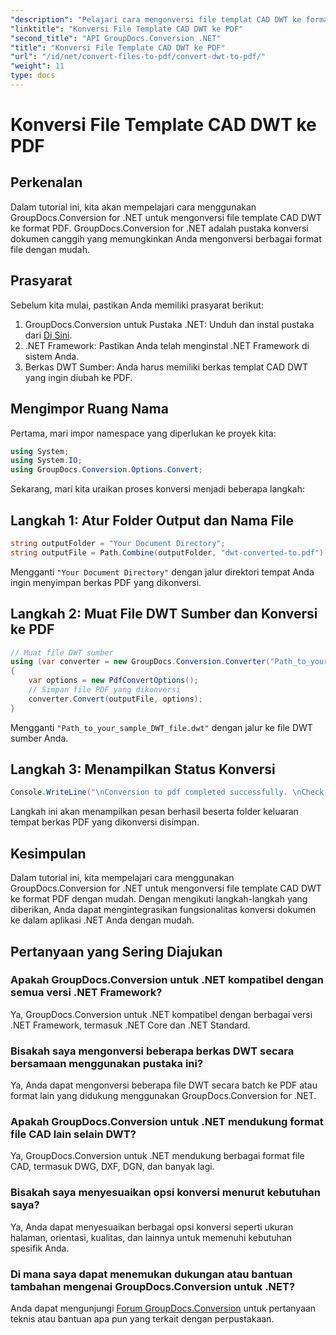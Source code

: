 ```yaml
---
"description": "Pelajari cara mengonversi file templat CAD DWT ke format PDF dengan mudah menggunakan GroupDocs.Conversion for .NET."
"linktitle": "Konversi File Template CAD DWT ke PDF"
"second_title": "API GroupDocs.Conversion .NET"
"title": "Konversi File Template CAD DWT ke PDF"
"url": "/id/net/convert-files-to-pdf/convert-dwt-to-pdf/"
"weight": 11
type: docs
---
```

# Konversi File Template CAD DWT ke PDF

## Perkenalan
Dalam tutorial ini, kita akan mempelajari cara menggunakan GroupDocs.Conversion for .NET untuk mengonversi file template CAD DWT ke format PDF. GroupDocs.Conversion for .NET adalah pustaka konversi dokumen canggih yang memungkinkan Anda mengonversi berbagai format file dengan mudah.
## Prasyarat
Sebelum kita mulai, pastikan Anda memiliki prasyarat berikut:
1. GroupDocs.Conversion untuk Pustaka .NET: Unduh dan instal pustaka dari [Di Sini](https://releases.groupdocs.com/conversion/net/).
2. .NET Framework: Pastikan Anda telah menginstal .NET Framework di sistem Anda.
3. Berkas DWT Sumber: Anda harus memiliki berkas templat CAD DWT yang ingin diubah ke PDF.

## Mengimpor Ruang Nama
Pertama, mari impor namespace yang diperlukan ke proyek kita:
```csharp
using System;
using System.IO;
using GroupDocs.Conversion.Options.Convert;
```
Sekarang, mari kita uraikan proses konversi menjadi beberapa langkah:
## Langkah 1: Atur Folder Output dan Nama File
```csharp
string outputFolder = "Your Document Directory";
string outputFile = Path.Combine(outputFolder, "dwt-converted-to.pdf");
```
Mengganti `"Your Document Directory"` dengan jalur direktori tempat Anda ingin menyimpan berkas PDF yang dikonversi.
## Langkah 2: Muat File DWT Sumber dan Konversi ke PDF
```csharp
// Muat file DWT sumber
using (var converter = new GroupDocs.Conversion.Converter("Path_to_your_sample_DWT_file.dwt"))
{
    var options = new PdfConvertOptions();
    // Simpan file PDF yang dikonversi
    converter.Convert(outputFile, options);
}
```
Mengganti `"Path_to_your_sample_DWT_file.dwt"` dengan jalur ke file DWT sumber Anda.
## Langkah 3: Menampilkan Status Konversi
```csharp
Console.WriteLine("\nConversion to pdf completed successfully. \nCheck output in {0}", outputFolder);
```
Langkah ini akan menampilkan pesan berhasil beserta folder keluaran tempat berkas PDF yang dikonversi disimpan.

## Kesimpulan
Dalam tutorial ini, kita mempelajari cara menggunakan GroupDocs.Conversion for .NET untuk mengonversi file template CAD DWT ke format PDF dengan mudah. Dengan mengikuti langkah-langkah yang diberikan, Anda dapat mengintegrasikan fungsionalitas konversi dokumen ke dalam aplikasi .NET Anda dengan mudah.
## Pertanyaan yang Sering Diajukan
### Apakah GroupDocs.Conversion untuk .NET kompatibel dengan semua versi .NET Framework?
Ya, GroupDocs.Conversion untuk .NET kompatibel dengan berbagai versi .NET Framework, termasuk .NET Core dan .NET Standard.
### Bisakah saya mengonversi beberapa berkas DWT secara bersamaan menggunakan pustaka ini?
Ya, Anda dapat mengonversi beberapa file DWT secara batch ke PDF atau format lain yang didukung menggunakan GroupDocs.Conversion for .NET.
### Apakah GroupDocs.Conversion untuk .NET mendukung format file CAD lain selain DWT?
Ya, GroupDocs.Conversion untuk .NET mendukung berbagai format file CAD, termasuk DWG, DXF, DGN, dan banyak lagi.
### Bisakah saya menyesuaikan opsi konversi menurut kebutuhan saya?
Ya, Anda dapat menyesuaikan berbagai opsi konversi seperti ukuran halaman, orientasi, kualitas, dan lainnya untuk memenuhi kebutuhan spesifik Anda.
### Di mana saya dapat menemukan dukungan atau bantuan tambahan mengenai GroupDocs.Conversion untuk .NET?
Anda dapat mengunjungi [Forum GroupDocs.Conversion](https://forum.groupdocs.com/c/conversion/11) untuk pertanyaan teknis atau bantuan apa pun yang terkait dengan perpustakaan.